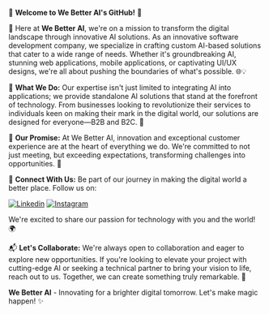 🚀 **Welcome to We Better AI's GitHub!** 🚀

👋 Here at **We Better AI**, we're on a mission to transform the digital landscape through innovative AI solutions. As an innovative software development company, we specialize in crafting custom AI-based solutions that cater to a wide range of needs. Whether it's groundbreaking AI, stunning web applications, mobile applications, or captivating UI/UX designs, we're all about pushing the boundaries of what's possible. 🌐💡

🌟 **What We Do:** Our expertise isn't just limited to integrating AI into applications; we provide standalone AI solutions that stand at the forefront of technology. From businesses looking to revolutionize their services to individuals keen on making their mark in the digital world, our solutions are designed for everyone—B2B and B2C. 🚀

🤝 **Our Promise:** At We Better AI, innovation and exceptional customer experience are at the heart of everything we do. We're committed to not just meeting, but exceeding expectations, transforming challenges into opportunities. 💼

👥 **Connect With Us:** Be part of our journey in making the digital world a better place. Follow us on:

[![Linkedin](https://img.shields.io/badge/LinkedIn-0077B5?style=for-the-badge&logo=linkedin&logoColor=white)](https://www.linkedin.com/company/webetterai/?viewAsMember=true) [![Instagram](https://img.shields.io/badge/Instagram-E4405F?style=for-the-badge&logo=instagram&logoColor=white)](https://www.instagram.com/webetterai?igsh=enRzaHZla28wZjI5&utm_source=qr)

We're excited to share our passion for technology with you and the world! 🌍

📬 **Let's Collaborate:** We're always open to collaboration and eager to explore new opportunities. If you're looking to elevate your project with cutting-edge AI or seeking a technical partner to bring your vision to life, reach out to us. Together, we can create something truly remarkable. 🌟

**We Better AI** - Innovating for a brighter digital tomorrow. Let's make magic happen! ✨
